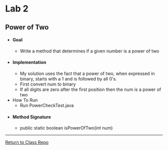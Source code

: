 # Lab 2
## Power of Two

- #### Goal
  - Write a method that determines if a given number is a power of two
- #### Implementation
  - My solution uses the fact that a power of two, when expressed in binary, starts with a 1 and is followed by all 0's. 
  - First convert num to binary
  - If all digits are zero after the first position then the num is a power of two
- How To Run
  - Run PowerCheckTest.java
- #### Method Signature
  - public static boolean isPowerOfTwo(int num)

---
[Return to Class Repo](https://github.com/andrewjknapp/CS113_Data_Structures)